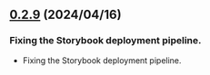 ## [0.2.9](https://github.com/reiji1020/ccl-component-kit4svelte/compare/0.2.8...0.2.9) (2024/04/16)

### Fixing the Storybook deployment pipeline.

- Fixing the Storybook deployment pipeline.